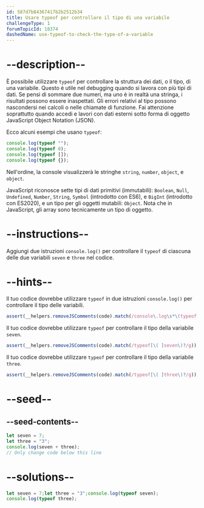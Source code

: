 ```yaml
---
id: 587d7b84367417b2b2512b34
title: Usare typeof per controllare il tipo di una variabile
challengeType: 1
forumTopicId: 18374
dashedName: use-typeof-to-check-the-type-of-a-variable
---
```


# --description--

È possibile utilizzare `typeof` per controllare la struttura dei dati, o il tipo, di una variabile. Questo è utile nel debugging quando si lavora con più tipi di dati. Se pensi di sommare due numeri, ma uno è in realtà una stringa, i risultati possono essere inaspettati. Gli errori relativi al tipo possono nascondersi nei calcoli o nelle chiamate di funzione. Fai attenzione soprattutto quando accedi e lavori con dati esterni sotto forma di oggetto JavaScript Object Notation (JSON).

Ecco alcuni esempi che usano `typeof`:

```js
console.log(typeof "");
console.log(typeof 0);
console.log(typeof []);
console.log(typeof {});
```

Nell'ordine, la console visualizzerà le stringhe `string`, `number`, `object`, e `object`.

JavaScript riconosce sette tipi di dati primitivi (immutabili): `Boolean`, `Null`, `Undefined`, `Number`, `String`, `Symbol` (introdotto con ES6), e `BigInt` (introdotto con ES2020), e un tipo per gli oggetti mutabili: `Object`. Nota che in JavaScript, gli array sono tecnicamente un tipo di oggetto.

# --instructions--

Aggiungi due istruzioni `console.log()` per controllare il `typeof` di ciascuna delle due variabili `seven` e `three` nel codice.

# --hints--

Il tuo codice dovrebbe utilizzare `typeof` in due istruzioni `console.log()` per controllare il tipo delle variabili.

```js
assert(__helpers.removeJSComments(code).match(/console\.log\s*\(typeof[\( ].*\)?\)/g).length == 2);
```

Il tuo codice dovrebbe utilizzare `typeof` per controllare il tipo della variabile `seven`.

```js
assert(__helpers.removeJSComments(code).match(/typeof[\( ]seven\)?/g));
```

Il tuo codice dovrebbe utilizzare `typeof` per controllare il tipo della variabile `three`.

```js
assert(__helpers.removeJSComments(code).match(/typeof[\( ]three\)?/g));
```

# --seed--

## --seed-contents--

```js
let seven = 7;
let three = "3";
console.log(seven + three);
// Only change code below this line
```

# --solutions--

```js
let seven = 7;let three = "3";console.log(typeof seven);
console.log(typeof three);
```

